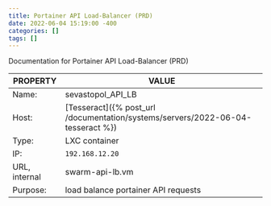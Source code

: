 ```yaml
---
title: Portainer API Load-Balancer (PRD)
date: 2022-06-04 15:19:00 -400
categories: []
tags: []
---
```


Documentation for Portainer API Load-Balancer (PRD)

| PROPERTY      | VALUE                                                                           |
| ------------- | ------------------------------------------------------------------------------- |
| Name:         | sevastopol_API_LB                                                               |
| Host:         | [Tesseract]({% post_url /documentation/systems/servers/2022-06-04-tesseract %}) |
| Type:         | LXC container                                                                   |
| IP:           | `192.168.12.20`                                                                 |
| URL, internal | swarm-api-lb.vm                                                                 |
| Purpose:      | load balance portainer API requests                                             |
